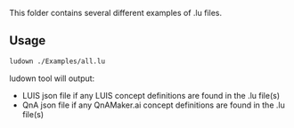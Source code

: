 This folder contains several different examples of .lu files. 

## Usage

```bash
ludown ./Examples/all.lu
```

ludown tool will output:
- LUIS json file if any LUIS concept definitions are found in the .lu file(s)
- QnA json file if any QnAMaker.ai concept definitions are found in the .lu file(s)
